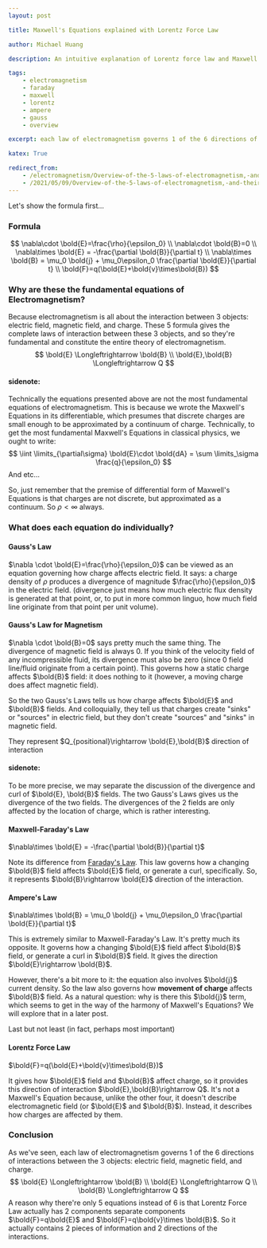 ```yaml
---
layout: post

title: Maxwell's Equations explained with Lorentz Force Law

author: Michael Huang

description: An intuitive explanation of Lorentz force law and Maxwell's Equations in integral form and differential form, with focus on their interconnections and individual roles.

tags:
    - electromagnetism
    - faraday
    - maxwell
    - lorentz
    - ampere
    - gauss
    - overview

excerpt: each law of electromagnetism governs 1 of the 6 directions of interactions between the 3 objects, the electric field, magnetic field, and charge...

katex: True

redirect_from:
    - /electromagnetism/Overview-of-the-5-laws-of-electromagnetism,-and-their-interconnection/
    - /2021/05/09/Overview-of-the-5-laws-of-electromagnetism,-and-their-interconnection.html
---
```


Let's show the formula first...

### Formula

$$
\nabla\cdot \bold{E}=\frac{\rho}{\epsilon_0}
\\
\nabla\cdot \bold{B}=0
\\
\nabla\times \bold{E} = -\frac{\partial \bold{B}}{\partial t}
\\
\nabla\times \bold{B} = \mu_0 \bold{j} + \mu_0\epsilon_0 \frac{\partial \bold{E}}{\partial t}
\\
\bold{F}=q(\bold{E}+\bold{v}\times\bold{B})
$$



### Why are these the fundamental equations of Electromagnetism?

Because electromagnetism is all about the interaction between 3 objects: electric field, magnetic field, and charge. These 5 formula gives the complete laws of interaction between these 3 objects, and so they're fundamental and constitute the entire theory of electromagnetism.
$$
\bold{E} \Longleftrightarrow \bold{B}
\\
\bold{E},\bold{B} \Longleftrightarrow Q
$$

#### sidenote:

Technically the equations presented above are not the most fundamental equations of electromagnetism. This is because we wrote the Maxwell's Equations in its differentiable, which presumes that discrete charges are small enough to be approximated by a continuum of charge. Technically, to get the most fundamental Maxwell's Equations in classical physics, we ought to write:
$$
\iint \limits_{\partial\sigma} \bold{E}\cdot \bold{dA} = \sum \limits_\sigma \frac{q}{\epsilon_0}
$$
And etc...

So, just remember that the premise of differential form of Maxwell's Equations is that charges are not discrete, but approximated as a continuum. So $\rho \lt \infty$ always.



### What does each equation do individually?

#### Gauss's Law

$\nabla \cdot \bold{E}=\frac{\rho}{\epsilon_0}$ can be viewed as an equation governing how charge affects electric field. It says: a charge density of $\rho$ produces a divergence of magnitude $\frac{\rho}{\epsilon_0}$ in the electric field. (divergence just means how much electric flux density is generated at that point, or, to put in more common linguo, how much field line originate from that point per unit volume).

#### Gauss's Law for Magnetism

$\nabla \cdot \bold{B}=0$ says pretty much the same thing. The divergence of magnetic field is always 0. If you think of the velocity field of any incompressible fluid, its divergence must also be zero (since 0 field line/fluid originate from a certain point). This governs how a static charge affects $\bold{B}$ field: it does nothing to it (however, a moving charge does affect magnetic field).



So the two Gauss's Laws tells us how charge affects $\bold{E}$ and $\bold{B}$ fields. And colloquially,  they tell us that charges create "sinks" or "sources" in electric field, but they don't create "sources" and "sinks" in magnetic field.

They represent $Q_{positional}\rightarrow \bold{E},\bold{B}$ direction of interaction

#### sidenote:

To be more precise, we may separate the discussion of the divergence and curl of $\bold{E}, \bold{B}$ fields. The two Gauss's Laws gives us the divergence of the two fields. The divergences of the 2 fields are only affected by the location of charge, which is rather interesting.



#### Maxwell-Faraday's Law

$\nabla\times \bold{E} = -\frac{\partial \bold{B}}{\partial t}$

Note its difference from [Faraday's Law](/faraday-derivation-part1). This law governs how a changing $\bold{B}$ field affects $\bold{E}$ field, or generate a curl, specifically. So, it represents $\bold{B}\rightarrow \bold{E}$ direction of the interaction.



#### Ampere's Law

$\nabla\times \bold{B} = \mu_0 \bold{j} + \mu_0\epsilon_0 \frac{\partial \bold{E}}{\partial t}$

This is extremely similar to Maxwell-Faraday's Law. It's pretty much its opposite. It governs how a changing $\bold{E}$ field affect $\bold{B}$ field, or generate a curl in $\bold{B}$ field. It gives the direction $\bold{E}\rightarrow \bold{B}$.

However, there's a bit more to it: the equation also involves $\bold{j}$ current density. So the law also governs how **movement of charge** affects $\bold{B}$ field. As a natural question: why is there this $\bold{j}$ term, which seems to get in the way of the harmony of Maxwell's Equations? We will explore that in a later post.



Last but not least (in fact, perhaps most important)

#### Lorentz Force Law

$\bold{F}=q(\bold{E}+\bold{v}\times\bold{B})$

It gives how $\bold{E}$ field and $\bold{B}$ affect charge, so it provides this direction of interaction $\bold{E},\bold{B}\rightarrow Q$. It's not a Maxwell's Equation because, unlike the other four, it doesn't describe electromagnetic field (or $\bold{E}$ and $\bold{B}$). Instead, it describes how charges are affected by them.



### Conclusion

As we've seen, each law of electromagnetism governs 1 of the 6 directions of interactions between the 3 objects: electric field, magnetic field, and charge.
$$
\bold{E} \Longleftrightarrow \bold{B}
\\
\bold{E} \Longleftrightarrow Q
\\
\bold{B} \Longleftrightarrow Q
$$
A reason why there're only 5 equations instead of 6 is that Lorentz Force Law actually has 2 components separate components $\bold{F}=q\bold{E}$ and $\bold{F}=q\bold{v}\times \bold{B}$. So it actually contains 2 pieces of information and 2 directions of the interactions.